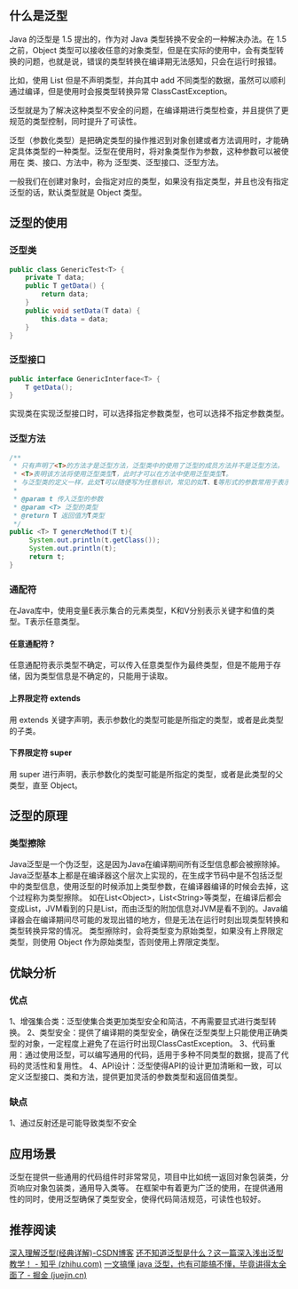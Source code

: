 ## 什么是泛型
Java 的泛型是 1.5 提出的，作为对 Java 类型转换不安全的一种解决办法。在 1.5 之前，Object 类型可以接收任意的对象类型，但是在实际的使用中，会有类型转换的问题，也就是说，错误的类型转换在编译期无法感知，只会在运行时报错。

比如，使用 List 但是不声明类型，并向其中 add 不同类型的数据，虽然可以顺利通过编译，但是使用时会报类型转换异常 ClassCastException。

泛型就是为了解决这种类型不安全的问题，在编译期进行类型检查，并且提供了更规范的类型控制，同时提升了可读性。

泛型（参数化类型）是把确定类型的操作推迟到对象创建或者方法调用时，才能确定具体类型的一种类型。泛型在使用时，将对象类型作为参数，这种参数可以被使用在 类、接口、方法中，称为 泛型类、泛型接口、泛型方法。

一般我们在创建对象时，会指定对应的类型，如果没有指定类型，并且也没有指定泛型的话，默认类型就是 Object 类型。

## 泛型的使用
### 泛型类
```java
public class GenericTest<T> {
    private T data;
    public T getData() {
        return data;
    }
    public void setData(T data) {
        this.data = data;
    }
}
```

### 泛型接口
```java
public interface GenericInterface<T> {
    T getData();
}
```
实现类在实现泛型接口时，可以选择指定参数类型，也可以选择不指定参数类型。

### 泛型方法
```java
/**
 * 只有声明了<T>的方法才是泛型方法，泛型类中的使用了泛型的成员方法并不是泛型方法。
 * <T>表明该方法将使用泛型类型T，此时才可以在方法中使用泛型类型T。
 * 与泛型类的定义一样，此处T可以随便写为任意标识，常见的如T、E等形式的参数常用于表示泛型。
 *
 * @param t 传入泛型的参数
 * @param <T> 泛型的类型
 * @return T 返回值为T类型
 */
public <T> T genercMethod(T t){
	 System.out.println(t.getClass());
	 System.out.println(t);
	 return t;
}
```

### 通配符
在Java库中，使用变量E表示集合的元素类型，K和V分别表示关键字和值的类型。T表示任意类型。

#### 任意通配符 ?
任意通配符表示类型不确定，可以传入任意类型作为最终类型，但是不能用于存储，因为类型信息是不确定的，只能用于读取。

#### 上界限定符 extends
用 extends 关键字声明，表示参数化的类型可能是所指定的类型，或者是此类型的子类。

#### 下界限定符 super
用 super 进行声明，表示参数化的类型可能是所指定的类型，或者是此类型的父类型，直至 Object。

## 泛型的原理
### 类型擦除
Java泛型是一个伪泛型，这是因为Java在编译期间所有泛型信息都会被擦除掉。Java泛型基本上都是在编译器这个层次上实现的，在生成字节码中是不包括泛型中的类型信息，使用泛型的时候添加上类型参数，在编译器编译的时候会去掉，这个过程称为类型擦除。
如在List\<Object\>，List\<String\>等类型，在编译后都会变成List，JVM看到的只是List，而由泛型的附加信息对JVM是看不到的。Java编译器会在编译期间尽可能的发现出错的地方，但是无法在运行时刻出现类型转换和类型转换异常的情况。
类型擦除时，会将类型变为原始类型，如果没有上界限定类型，则使用 Object 作为原始类型，否则使用上界限定类型。

## 优缺分析
### 优点
1、增强集合类：泛型使集合类更加类型安全和简洁，不再需要显式进行类型转换。
2、类型安全：提供了编译期的类型安全，确保在泛型类型上只能使用正确类型的对象，一定程度上避免了在运行时出现ClassCastException。
3、代码重用：通过使用泛型，可以编写通用的代码，适用于多种不同类型的数据，提高了代码的灵活性和复用性。
4、API设计：泛型使得API的设计更加清晰和一致，可以定义泛型接口、类和方法，提供更加灵活的参数类型和返回值类型。

### 缺点
1、通过反射还是可能导致类型不安全

## 应用场景
泛型在提供一些通用的代码组件时非常常见，项目中比如统一返回对象包装类，分页响应对象包装类，通用导入类等。
在框架中有着更为广泛的使用，在提供通用性的同时，使用泛型确保了类型安全，使得代码简洁规范，可读性也较好。

## 推荐阅读
[深入理解泛型(经典详解)-CSDN博客](https://blog.csdn.net/Sunshineoe/article/details/110162807)
[还不知道泛型是什么？这一篇深入浅出泛型教学！ - 知乎 (zhihu.com)](https://zhuanlan.zhihu.com/p/382239048)
[一文搞懂 java 泛型，也有可能搞不懂，毕竟讲得太全面了 - 掘金 (juejin.cn)](https://juejin.cn/post/7249913673215836218#heading-1)
